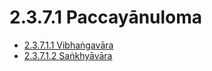 

# 2.3.7.1 Paccayānuloma

* [2.3.7.1.1 Vibhaṅgavāra](2.3.7.1/2.3.7.1.1.md)
* [2.3.7.1.2 Saṅkhyāvāra](2.3.7.1/2.3.7.1.2.md)



